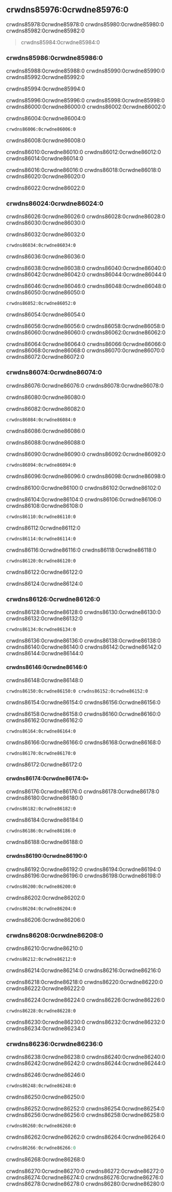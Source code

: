 ## crwdns85976:0crwdne85976:0

crwdns85978:0crwdne85978:0 crwdns85980:0crwdne85980:0 crwdns85982:0crwdne85982:0

> crwdns85984:0crwdne85984:0

### crwdns85986:0crwdne85986:0

crwdns85988:0crwdne85988:0 crwdns85990:0crwdne85990:0 crwdns85992:0crwdne85992:0

crwdns85994:0crwdne85994:0

crwdns85996:0crwdne85996:0 crwdns85998:0crwdne85998:0 crwdns86000:0crwdne86000:0 crwdns86002:0crwdne86002:0

<span class="filename">crwdns86004:0crwdne86004:0</span>

```rust,noplayground
crwdns86006:0crwdne86006:0
```


<span class="caption">crwdns86008:0crwdne86008:0 </span>

crwdns86010:0crwdne86010:0 crwdns86012:0crwdne86012:0 crwdns86014:0crwdne86014:0

crwdns86016:0crwdne86016:0 crwdns86018:0crwdne86018:0 crwdns86020:0crwdne86020:0

crwdns86022:0crwdne86022:0

### crwdns86024:0crwdne86024:0

crwdns86026:0crwdne86026:0 crwdns86028:0crwdne86028:0 crwdns86030:0crwdne86030:0

<span class="filename">crwdns86032:0crwdne86032:0</span>

```rust,noplayground
crwdns86034:0crwdne86034:0
```


<span class="caption">crwdns86036:0crwdne86036:0</span>

crwdns86038:0crwdne86038:0 crwdns86040:0crwdne86040:0 crwdns86042:0crwdne86042:0 crwdns86044:0crwdne86044:0

crwdns86046:0crwdne86046:0 crwdns86048:0crwdne86048:0 crwdns86050:0crwdne86050:0

```rust,ignore
crwdns86052:0crwdne86052:0
```

crwdns86054:0crwdne86054:0

crwdns86056:0crwdne86056:0 crwdns86058:0crwdne86058:0 crwdns86060:0crwdne86060:0 crwdns86062:0crwdne86062:0

crwdns86064:0crwdne86064:0 crwdns86066:0crwdne86066:0 crwdns86068:0crwdne86068:0 crwdns86070:0crwdne86070:0 crwdns86072:0crwdne86072:0

### crwdns86074:0crwdne86074:0

crwdns86076:0crwdne86076:0 crwdns86078:0crwdne86078:0

crwdns86080:0crwdne86080:0

<span class="filename">crwdns86082:0crwdne86082:0</span>

```rust,noplayground
crwdns86084:0crwdne86084:0
```


<span class="caption">crwdns86086:0crwdne86086:0</span>

crwdns86088:0crwdne86088:0

crwdns86090:0crwdne86090:0 crwdns86092:0crwdne86092:0

```rust,ignore
crwdns86094:0crwdne86094:0
```

crwdns86096:0crwdne86096:0 crwdns86098:0crwdne86098:0

crwdns86100:0crwdne86100:0 crwdns86102:0crwdne86102:0

crwdns86104:0crwdne86104:0 crwdns86106:0crwdne86106:0 crwdns86108:0crwdne86108:0

```rust,noplayground
crwdns86110:0crwdne86110:0
```

crwdns86112:0crwdne86112:0

```rust,ignore
crwdns86114:0crwdne86114:0
```

crwdns86116:0crwdne86116:0 crwdns86118:0crwdne86118:0

```rust,ignore
crwdns86120:0crwdne86120:0
```

crwdns86122:0crwdne86122:0

crwdns86124:0crwdne86124:0

### crwdns86126:0crwdne86126:0

crwdns86128:0crwdne86128:0 crwdns86130:0crwdne86130:0 crwdns86132:0crwdne86132:0

```rust,ignore
crwdns86134:0crwdne86134:0
```

crwdns86136:0crwdne86136:0 crwdns86138:0crwdne86138:0 crwdns86140:0crwdne86140:0 crwdns86142:0crwdne86142:0 crwdns86144:0crwdne86144:0

<!-- Old headings. Do not remove or links may break. -->
<a id="fixing-the-largest-function-with-trait-bounds"></a>

#### crwdns86146:0crwdne86146:0

crwdns86148:0crwdne86148:0

```rust,ignore
crwdns86150:0crwdne86150:0 crwdns86152:0crwdne86152:0
```

crwdns86154:0crwdne86154:0 crwdns86156:0crwdne86156:0

crwdns86158:0crwdne86158:0 crwdns86160:0crwdne86160:0 crwdns86162:0crwdne86162:0

```rust,ignore
crwdns86164:0crwdne86164:0
```

crwdns86166:0crwdne86166:0 crwdns86168:0crwdne86168:0

```rust,ignore
crwdns86170:0crwdne86170:0
```

crwdns86172:0crwdne86172:0

#### crwdns86174:0crwdne86174:0`+`

crwdns86176:0crwdne86176:0 crwdns86178:0crwdne86178:0 crwdns86180:0crwdne86180:0

```rust,ignore
crwdns86182:0crwdne86182:0
```

crwdns86184:0crwdne86184:0

```rust,ignore
crwdns86186:0crwdne86186:0
```

crwdns86188:0crwdne86188:0

#### crwdns86190:0crwdne86190:0

crwdns86192:0crwdne86192:0 crwdns86194:0crwdne86194:0 crwdns86196:0crwdne86196:0 crwdns86198:0crwdne86198:0

```rust,ignore
crwdns86200:0crwdne86200:0
```

crwdns86202:0crwdne86202:0

```rust,ignore
crwdns86204:0crwdne86204:0
```

crwdns86206:0crwdne86206:0

### crwdns86208:0crwdne86208:0

crwdns86210:0crwdne86210:0

```rust,ignore
crwdns86212:0crwdne86212:0
```

crwdns86214:0crwdne86214:0 crwdns86216:0crwdne86216:0

crwdns86218:0crwdne86218:0 crwdns86220:0crwdne86220:0 crwdns86222:0crwdne86222:0

crwdns86224:0crwdne86224:0 crwdns86226:0crwdne86226:0

```rust,ignore,does_not_compile
crwdns86228:0crwdne86228:0
```

crwdns86230:0crwdne86230:0 crwdns86232:0crwdne86232:0<!--ignore --> crwdns86234:0crwdne86234:0

### crwdns86236:0crwdne86236:0

crwdns86238:0crwdne86238:0 crwdns86240:0crwdne86240:0<!-- ignore --> crwdns86242:0crwdne86242:0 crwdns86244:0crwdne86244:0

<span class="filename">crwdns86246:0crwdne86246:0</span>

```rust,noplayground
crwdns86248:0crwdne86248:0
```


<span class="caption">crwdns86250:0crwdne86250:0</span>

crwdns86252:0crwdne86252:0 crwdns86254:0crwdne86254:0 crwdns86256:0crwdne86256:0 crwdns86258:0crwdne86258:0

```rust,ignore
crwdns86260:0crwdne86260:0
```

crwdns86262:0crwdne86262:0 crwdns86264:0crwdne86264:0

```rust
crwdns86266:0crwdne86266:0
```

crwdns86268:0crwdne86268:0

crwdns86270:0crwdne86270:0 crwdns86272:0crwdne86272:0 crwdns86274:0crwdne86274:0 crwdns86276:0crwdne86276:0 crwdns86278:0crwdne86278:0 crwdns86280:0crwdne86280:0
